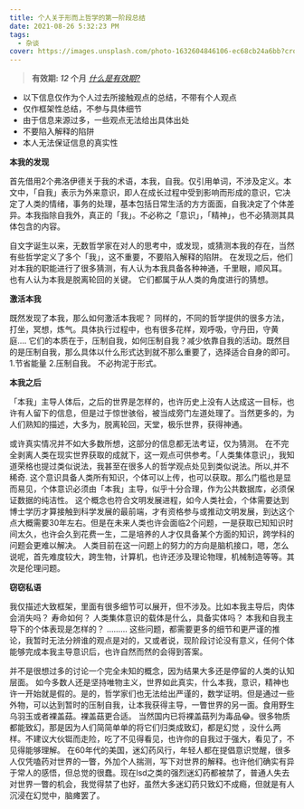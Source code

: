 ```yaml
---
title: 个人关于形而上哲学的第一阶段总结
date: 2021-08-26 5:32:23 PM
tags:
  - 杂谈
cover: https://images.unsplash.com/photo-1632604846106-ec68cb24a6bb?crop=entropy&cs=tinysrgb&fit=max&fm=jpg&ixid=Mnw0NTI1NXwwfDF8cmFuZG9tfHx8fHx8fHx8MTYzMzE2NzE0Mw&ixlib=rb-1.2.1&q=80&w=1080
---
```


> **有效期: *12* 个月**  *[什么是有效期?](https://blog.timvel.com/2020/12/28/12-28-2020-a-description-of-the-validity-period/)*

- 以下信息仅作为个人过去所接触观点的总结，不带有个人观点
- 仅作框架性总结，不参与具体细节
- 由于信息来源过多，一些观点无法给出具体出处
- 不要陷入解释的陷阱
- 本人无法保证信息的真实性

 ****本我的发现****


首先借用2个弗洛伊德关于我的术语，本我，自我。仅引用单词，不涉及定义。本文中，「自我」表示为外来意识，即人在成长过程中受到影响而形成的意识，它决定了人类的情绪，事务的处理，基本包括日常生活的方方面面，自我决定了个体差异。本我指除自我外，真正的「我」。不必称之「意识」，「精神」，也不必猜测其具体包含的内容。

自文字诞生以来，无数哲学家在对人的思考中，或发现，或猜测本我的存在，当然有些哲学定义了多个「我」，这不重要，不要陷入解释的陷阱。
在发现之后，他们对本我的职能进行了很多猜测，有人认为本我具备各种神通，千里眼，顺风耳。 也有人认为本我是脱离轮回的关键。 它们都属于从人类的角度进行的猜想。

****激活本我****

既然发现了本我，那么如何激活本我呢？ 同样的，不同的哲学提供的很多方法，打坐，冥想，炼气。具体执行过程中，也有很多花样，观呼吸，守丹田，守黄庭….
它们的本质在于，压制自我，如何压制自我？减少依靠自我的活动。既然目的是压制自我，那么具体以什么形式达到就不那么重要了，选择适合自身的即可。
1.节省能量 2.压制自我。 不必拘泥于形式。

****本我之后****

「本我」主导人体后，之后的世界是怎样的，也许历史上没有人达成这一目标，也许有人留下的信息，但是过于惊世骇俗，被当成旁门左道处理了。当然更多的，为人们熟知的描述，大多为，脱离轮回，天堂，极乐世界，获得神通。 

或许真实情况并不如大多数所想，这部分的信息都无法考证，仅为猜测。
在不完全剥离人类在现实世界获取的成就下，这一观点可供参考。「人类集体意识」，我知道荣格也提过类似说法，我甚至在很多人的哲学观点处见到类似说法。所以,并不稀奇. 这个意识具备人类所有知识，个体可以上传，也可以获取。那么门槛也是显而易见，个体意识必须由「本我」主导，似乎十分合理，作为公共数据库，必须保证数据的纯洁性。
这个概念也符合文明发展进程，如今人类社会，个体需要达到博士学历才算接触到科学发展的最前端，才有资格参与或推动文明发展，到达这个点大概需要30年左右。但是在未来人类也许会面临2个问题，一是获取已知知识时间太久，也许会久到花费一生，二是培养的人才仅具备某个方面的知识，跨学科的问题会更难以解决。 人类目前在这一问题上的努力的方向是脑机接口，嗯，怎么说呢，首先难度较大，跨生物，计算机，也许还涉及理论物理，机械制造等等。其次是伦理问题。

****窃窃私语****

我仅描述大致框架，里面有很多细节可以展开，但不涉及。比如本我主导后，肉体会消失吗？ 寿命如何？ 人类集体意识的载体是什么，具备实体吗？ 本我和自我主导下的个体表现是怎样的？ ………
这些问题，都需要更多的细节和更严谨的推论，我暂时无法分辨谁的观点是对的，又或者说，现阶段讨论没有意义，任何个体能够完成本我主导意识后，也许自然而然的会得到答案。

并不是很想过多的讨论一个完全未知的概念，因为结果大多还是停留的人类的认知层面。
如今多数人还是坚持唯物主义，世界如此真实，什么本我，意识，精神也许一开始就是假的。是的，哲学家们也无法给出严谨的，数学证明。但是通过一些外物，可以达到暂时的压制自我，让本我获得主导，一瞥世界的另一面。食用野生乌羽玉或者裸盖菇。裸盖菇更合适。
当然国内已将裸盖菇列为毒品😂。很多物质都能致幻，那是因为人们简简单单的将它们归类成致幻，都是幻觉 ，没什么两样。不建议大伙铤而走险，吃了不见得看见，也许你的自我过于强大，看见了，不见得能够理解。
在60年代的美国，迷幻药风行，年轻人都在提倡意识觉醒，很多人仅凭嗑药对世界的一瞥，外加个人揣测，写下对世界的解释。也许他们确实有异于常人的感悟，但总觉的很蠢。现在lsd之类的强烈迷幻药都被禁了，普通人失去对世界一瞥的机会，我觉得禁了也好，虽然大多迷幻药只致幻不成瘾，但就是有人沉浸在幻觉中，脑瘫罢了。